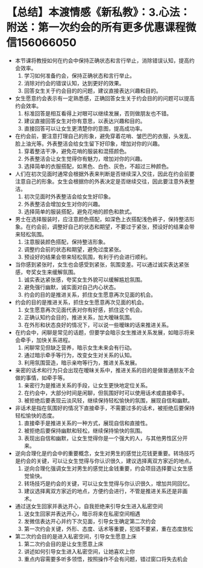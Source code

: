 # 【总结】本渡情感《新私教》：3.心法：附送：第一次约会的所有更多优惠课程微信156066050

-   本节课将教授如何在约会中保持正确状态和言行举止，消除错误认知，提高约会效率。
    1.  学习如何准备约会，保持正确状态和言行举止。
    2.  消除对约会的错误认知，达到更好的效果。
    3.  回答女生关于约会目的的问题，建议直接表达兴趣和目的。
-   女生愿意约会表示有一定熟悉感，正确回答女生关于约会目的的问题可以提高约会效率。
    1.  标准回答是相互看得上对眼可以继续发展，否则做朋友也不错。
    2.  建议直接回答女生对你有意思，以表达兴趣和目的。
    3.  直接回答可以让女生更清楚你的意图，提高成功率。
-   在约会前，要注意打理自己的形象，避免穿着花哨、皱巴巴的衣服，头发乱、脸上油光等。外表整洁会给女生留下好印象，增加对你的兴趣。
    1.  穿着整洁干净，避免花哨的服装和混搭颜色。
    2.  外表整洁会让女生觉得你有魅力，增加对你的兴趣。
    3.  选择简单的衣服搭配，如黑色、白色、灰色，不超过三种颜色。
-   人们在初次见面时通常会根据外表来判断是否继续深入交往，因此在约会前要注意自己的形象。女生会根据你的外表决定是否继续交往，因此要注意外表整洁。
    1.  初次见面时外表整洁会给女生好印象。
    2.  外表整洁会增加女生对你的兴趣。
    3.  选择简单的服装搭配，避免花哨的颜色和款式。
-   男士在选择服装时，应注意颜色搭配，如深色上衣搭配浅色裤子，保持整洁形象。在约会前，调整好自己的状态和期望，不要过于紧张，预设好的结果会带来轻松氛围。
    1.  注意服装颜色搭配，保持整洁形象。
    2.  调整约会前的状态和期望，避免过度紧张。
    3.  预设好的结果会带来轻松氛围，有利于约会进行顺利。
-   当你感到紧张时，女生也会感受到紧张，氛围变差。可以通过诚实表达紧张感，夸奖女生来缓解氛围。
    1.  诚实表达紧张感，夸奖女生外貌可以缓解尴尬氛围。
    2.  避免强行幽默，诚实面对自己内心状态。
    3.  约会的目的是推进关系，抓住女生愿意再次见面的机会。
-   约会的目的是推进关系，抓住女生愿意再次见面的机会。
    1.  女生愿意再次见面代表对你有好感，抓住这个机会。
    2.  正确认知约会目的，推进关系，加大暧昧氛围。
    3.  在外形和状态良好的情况下，可以说一些暧昧的话来推进关系。
-   在约会中，闲聊是常见的话题，但要学会暗示女生推进关系发展，如暗示将来会牵手，加快关系进程。
    1.  闲聊常见但缺乏营养，暗示女生未来会有行动。
    2.  通过暗示牵手等行为，改变女生对关系的认知。
    3.  利用氛围营造，暗示亲吻等行为，推进关系发展。
-   亲密的话术和行为只会出现在暧昧关系中，推进关系的目的是做普通朋友不会做的事情，如牵手等。
    1.  亲密行为是推进关系的手段，让女生更快地定位关系。
    2.  在约会中，大部分时间是闲聊，但氛围好时可以使用话术或直接牵手。
    3.  被拒绝后要表现云淡风轻，继续保持轻松愉快的氛围，展现自信和幽默。
-   非话术是指在氛围好的情况下直接牵手，不需要过多的话术，被拒绝后要保持轻松愉快的态度。
    1.  直接牵手是推进关系的一种方式，展现自信和直接性。
    2.  被拒绝后要保持幽默和轻松，继续保持愉快的氛围。
    3.  表现出自信和幽默，让女生觉得你是一个强大的人，与其他男性区分开来。
-   逆向合理化是约会中的重要概念，女生对男生的感觉比花钱更重要。转场技巧是约会的关键，可以让女生觉得与你认识很久，建议选择离双方家近的地点。
    1.  逆向合理化强调女生对男生的感觉比金钱重要，约会项目选择要让女生感觉愉快。
    2.  转场技巧是约会的关键，可以让女生觉得与你认识很久，增加共同回忆。
    3.  建议选择离双方家近的地点，方便约会进行，不管是推进关系还是非画术。
-   通过送女生回家并表达开心，自我拒绝来引导女生进入私密空间
    1.  送女生回家并表达开心，暗示将来在私密空间相遇
    2.  发微信表达开心并约下次见面，引导女生确定第二次约会
    3.  第一次约会关键，外形、态度、话术等重要，犯错不要紧，重在态度放松
-   第二次约会目的是进入私密空间，引导女生愿意上床
    1.  第二次约会目的是让女生愿意上床
    2.  讲述如何引导女生进入私密空间，让她喜欢上你
    3.  重点内容需要多听多领悟，按照操作不会有问题，错过窗口将失去机会